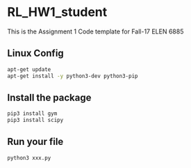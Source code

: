 # RL_HW1_student

This is the Assignment 1 Code template for Fall-17 ELEN 6885

## Linux Config
```bash
apt-get update
apt-get install -y python3-dev python3-pip
```

## Install the package
```bash
pip3 install gym
pip3 install scipy
```
## Run your file
```bash
python3 xxx.py
```
